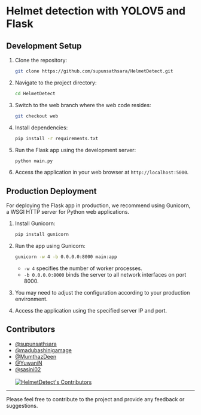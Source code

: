 # Helmet detection with YOLOV5 and Flask

## Development Setup

1. Clone the repository:
   ```bash
   git clone https://github.com/supunsathsara/HelmetDetect.git
   ```

2. Navigate to the project directory:
   ```bash
   cd HelmetDetect
   ```

3. Switch to the web branch where the web code resides:
    ```bash
   git checkout web
   ```

4. Install dependencies:
   ```bash
   pip install -r requirements.txt
   ```

5. Run the Flask app using the development server:
   ```bash
   python main.py
   ```

6. Access the application in your web browser at `http://localhost:5000`.

## Production Deployment

For deploying the Flask app in production, we recommend using Gunicorn, a WSGI HTTP server for Python web applications.

1. Install Gunicorn:
   ```bash
   pip install gunicorn
   ```

2. Run the app using Gunicorn:
   ```bash
   gunicorn -w 4 -b 0.0.0.0:8000 main:app
   ```

   - `-w 4` specifies the number of worker processes.
   - `-b 0.0.0.0:8000` binds the server to all network interfaces on port 8000.

3. You may need to adjust the configuration according to your production environment.

4. Access the application using the specified server IP and port.

## Contributors
- [@supunsathsara](https://github.com/supunsathsara)
- [@madubashinigamage](https://github.com/madubashinigamage)
- [@MumthazDeen](https://github.com/MumthazDeen)
- [@YuwaniN](https://github.com/YuwaniN)
- [@sasini02](https://github.com/sasini02)
  <br>
  <br>
[![HelmetDetect's Contributors](https://stats.deeptrain.net/contributor/supunsathsara/HelmetDetect?theme=dark)](https://github.com/supunsathsara/HelmetDetect)

<hr>

Please feel free to contribute to the project and provide any feedback or suggestions.
